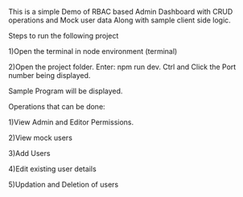 This is a simple Demo of RBAC based Admin Dashboard with CRUD operations and Mock user data Along with sample client side logic.

Steps to run the following project

1)Open the terminal in node environment (terminal)

2)Open the project folder. Enter: npm run dev.
Ctrl and Click the Port number being displayed.

Sample Program will be displayed.

Operations that can be done: 

1)View Admin and Editor Permissions. 

2)View mock users

3)Add Users

4)Edit existing user details

5)Updation and Deletion of users
